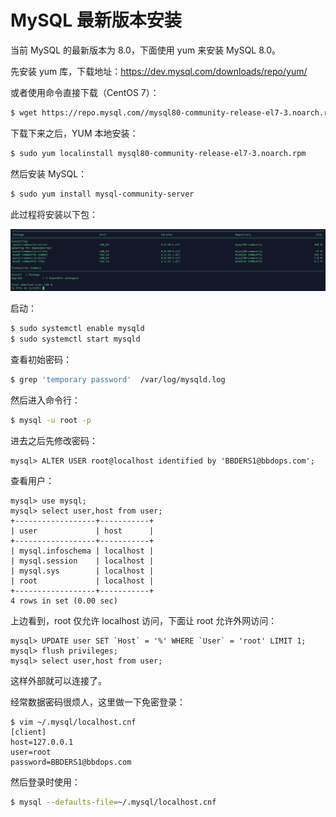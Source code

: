 # MySQL 最新版本安装

当前 MySQL 的最新版本为 8.0，下面使用 yum 来安装 MySQL 8.0。

先安装 yum 库，下载地址：https://dev.mysql.com/downloads/repo/yum/

或者使用命令直接下载（CentOS 7）：

```bash
$ wget https://repo.mysql.com//mysql80-community-release-el7-3.noarch.rpm
```

下载下来之后，YUM 本地安装：

```bash
$ sudo yum localinstall mysql80-community-release-el7-3.noarch.rpm
```

然后安装 MySQL：

```bash
$ sudo yum install mysql-community-server
```

此过程将安装以下包：

![image-20200513110643194](../../resource/image-20200513110643194.png)

启动：

```bash
$ sudo systemctl enable mysqld
$ sudo systemctl start mysqld
```

查看初始密码：

```bash
$ grep 'temporary password'  /var/log/mysqld.log
```

然后进入命令行：

```bash
$ mysql -u root -p
```

进去之后先修改密码：

````mysql
mysql> ALTER USER root@localhost identified by 'BBDERS1@bbdops.com';
````

查看用户：

```mysql
mysql> use mysql;
mysql> select user,host from user;
+------------------+-----------+
| user             | host      |
+------------------+-----------+
| mysql.infoschema | localhost |
| mysql.session    | localhost |
| mysql.sys        | localhost |
| root             | localhost |
+------------------+-----------+
4 rows in set (0.00 sec)
```

上边看到，root 仅允许 localhost 访问，下面让 root 允许外网访问：

```mysql
mysql> UPDATE user SET `Host` = '%' WHERE `User` = 'root' LIMIT 1;
mysql> flush privileges;
mysql> select user,host from user;
```

这样外部就可以连接了。

经常数据密码很烦人，这里做一下免密登录：

```
$ vim ~/.mysql/localhost.cnf
[client]
host=127.0.0.1
user=root
password=BBDERS1@bbdops.com
```

然后登录时使用：

```bash
$ mysql --defaults-file=~/.mysql/localhost.cnf
```







